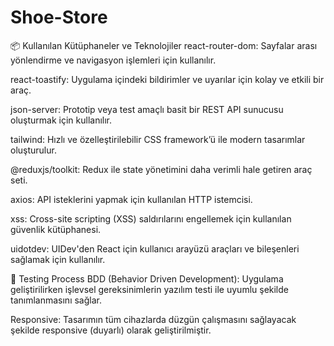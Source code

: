 # Shoe-Store

📦 Kullanılan Kütüphaneler ve Teknolojiler
react-router-dom: Sayfalar arası yönlendirme ve navigasyon işlemleri için kullanılır.

react-toastify: Uygulama içindeki bildirimler ve uyarılar için kolay ve etkili bir araç.

json-server: Prototip veya test amaçlı basit bir REST API sunucusu oluşturmak için kullanılır.

tailwind: Hızlı ve özelleştirilebilir CSS framework’ü ile modern tasarımlar oluşturulur.

@reduxjs/toolkit: Redux ile state yönetimini daha verimli hale getiren araç seti.

axios: API isteklerini yapmak için kullanılan HTTP istemcisi.

xss: Cross-site scripting (XSS) saldırılarını engellemek için kullanılan güvenlik kütüphanesi.

uidotdev: UIDev'den React için kullanıcı arayüzü araçları ve bileşenleri sağlamak için kullanılır.

🧪 Testing Process
BDD (Behavior Driven Development): Uygulama geliştirilirken işlevsel gereksinimlerin yazılım testi ile uyumlu şekilde tanımlanmasını sağlar.

Responsive: Tasarımın tüm cihazlarda düzgün çalışmasını sağlayacak şekilde responsive (duyarlı) olarak geliştirilmiştir.
